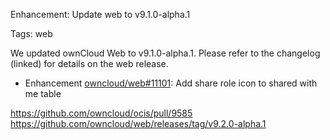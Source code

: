Enhancement: Update web to v9.1.0-alpha.1

Tags: web

We updated ownCloud Web to v9.1.0-alpha.1. Please refer to the changelog (linked) for details on the web release.

- Enhancement [owncloud/web#11101](https://github.com/owncloud/web/issues/11101): Add share role icon to shared with me table

https://github.com/owncloud/ocis/pull/9585
https://github.com/owncloud/web/releases/tag/v9.2.0-alpha.1
